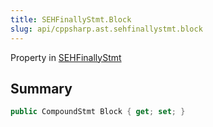 ```yaml
---
title: SEHFinallyStmt.Block
slug: api/cppsharp.ast.sehfinallystmt.block
---
```

Property in [SEHFinallyStmt](/api/cppsharp/ast/sehfinallystmt)

## Summary



```csharp
public CompoundStmt Block { get; set; }
```


